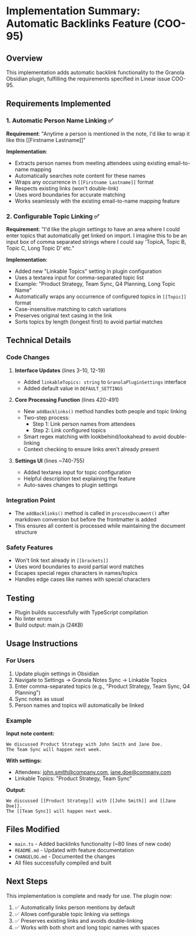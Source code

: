 # Implementation Summary: Automatic Backlinks Feature (COO-95)

## Overview
This implementation adds automatic backlink functionality to the Granola Obsidian plugin, fulfilling the requirements specified in Linear issue COO-95.

## Requirements Implemented

### 1. Automatic Person Name Linking ✅
**Requirement**: "Anytime a person is mentioned in the note, I'd like to wrap it like this [[Firstname Lastname]]"

**Implementation**:
- Extracts person names from meeting attendees using existing email-to-name mapping
- Automatically searches note content for these names
- Wraps any occurrence in `[[Firstname Lastname]]` format
- Respects existing links (won't double-link)
- Uses word boundaries for accurate matching
- Works seamlessly with the existing email-to-name mapping feature

### 2. Configurable Topic Linking ✅
**Requirement**: "I'd like the plugin settings to have an area where I could enter topics that automatically get linked on import. I imagine this to be an input box of comma separated strings where I could say 'TopicA, Topic B, Topic C, Long Topic D' etc."

**Implementation**:
- Added new "Linkable Topics" setting in plugin configuration
- Uses a textarea input for comma-separated topic list
- Example: "Product Strategy, Team Sync, Q4 Planning, Long Topic Name"
- Automatically wraps any occurrence of configured topics in `[[Topic]]` format
- Case-insensitive matching to catch variations
- Preserves original text casing in the link
- Sorts topics by length (longest first) to avoid partial matches

## Technical Details

### Code Changes
1. **Interface Updates** (lines 3-10, 12-19)
   - Added `linkableTopics: string` to `GranolaPluginSettings` interface
   - Added default value in `DEFAULT_SETTINGS`

2. **Core Processing Function** (lines 420-491)
   - New `addBacklinks()` method handles both people and topic linking
   - Two-step process:
     - Step 1: Link person names from attendees
     - Step 2: Link configured topics
   - Smart regex matching with lookbehind/lookahead to avoid double-linking
   - Context checking to ensure links aren't already present

3. **Settings UI** (lines ~740-755)
   - Added textarea input for topic configuration
   - Helpful description text explaining the feature
   - Auto-saves changes to plugin settings

### Integration Point
- The `addBacklinks()` method is called in `processDocument()` after markdown conversion but before the frontmatter is added
- This ensures all content is processed while maintaining the document structure

### Safety Features
- Won't link text already in `[[brackets]]`
- Uses word boundaries to avoid partial word matches
- Escapes special regex characters in names/topics
- Handles edge cases like names with special characters

## Testing
- Plugin builds successfully with TypeScript compilation
- No linter errors
- Build output: main.js (24KB)

## Usage Instructions

### For Users
1. Update plugin settings in Obsidian
2. Navigate to Settings → Granola Notes Sync → Linkable Topics
3. Enter comma-separated topics (e.g., "Product Strategy, Team Sync, Q4 Planning")
4. Sync notes as usual
5. Person names and topics will automatically be linked

### Example
**Input note content:**
```
We discussed Product Strategy with John Smith and Jane Doe.
The Team Sync will happen next week.
```

**With settings:**
- Attendees: john.smith@company.com, jane.doe@company.com
- Linkable Topics: "Product Strategy, Team Sync"

**Output:**
```
We discussed [[Product Strategy]] with [[John Smith]] and [[Jane Doe]].
The [[Team Sync]] will happen next week.
```

## Files Modified
- `main.ts` - Added backlinks functionality (~80 lines of new code)
- `README.md` - Updated with feature documentation
- `CHANGELOG.md` - Documented the changes
- All files successfully compiled and built

## Next Steps
This implementation is complete and ready for use. The plugin now:
1. ✅ Automatically links person mentions by default
2. ✅ Allows configurable topic linking via settings
3. ✅ Preserves existing links and avoids double-linking
4. ✅ Works with both short and long topic names with spaces
